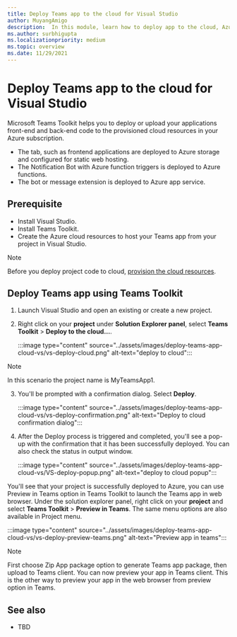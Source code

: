 ```yaml
---
title: Deploy Teams app to the cloud for Visual Studio
author: MuyangAmigo
description:  In this module, learn how to deploy app to the cloud, Azure, or SharePoint and deploy Teams apps using Teams Toolkit in Visual Studio
ms.author: surbhigupta
ms.localizationpriority: medium
ms.topic: overview
ms.date: 11/29/2021
---
```


# Deploy Teams app to the cloud for Visual Studio

Microsoft Teams Toolkit helps you to deploy or upload your applications front-end and back-end code to the provisioned cloud resources in your Azure subscription.

* The tab, such as frontend applications are deployed to Azure storage and configured for static web hosting.
* The Notification Bot with Azure function triggers is deployed to Azure functions.
* The bot or message extension is deployed to Azure app service.

## Prerequisite

* Install Visual Studio.
* Install Teams Toolkit.
* Create the Azure cloud resources to host your Teams app from your project in Visual Studio.

> [!NOTE]
> Before you deploy project code to cloud, [provision the cloud resources](provision.md).

## Deploy Teams app using Teams Toolkit

1. Launch Visual Studio and open an existing or create a new project.
2. Right click on your **project** under **Solution Explorer panel**, select **Teams Toolkit** > **Deploy to the cloud…**.

   :::image type="content" source="../assets/images/deploy-teams-app-cloud-vs/vs-deploy-cloud.png" alt-text="deploy to cloud":::

> [!NOTE]
> In this scenario the project name is MyTeamsApp1.

3. You'll be prompted with a confirmation dialog. Select **Deploy**.

   :::image type="content" source="../assets/images/deploy-teams-app-cloud-vs/vs-deploy-confirmation.png" alt-text="Deploy to cloud confirmation dialog":::

4. After the Deploy process is triggered and completed, you'll see a pop-up with the confirmation that it has been successfully deployed. You can also check the status in output window.

   :::image type="content" source="../assets/images/deploy-teams-app-cloud-vs/VS-deploy-popup.png" alt-text="deploy to cloud popup":::

You'll see that your project is successfully deployed to Azure, you can use Preview in Teams option in Teams Toolkit to launch the Teams app in web browser. Under the solution explorer panel, right click on your **project** and select **Teams Toolkit** > **Preview in Teams**. The same menu options are also available in Project menu.

:::image type="content" source="../assets/images/deploy-teams-app-cloud-vs/vs-deploy-preview-teams.png" alt-text="Preview app in teams":::

> [!NOTE]
> First choose Zip App package option to generate Teams app package, then upload to Teams client. You can now preview your app in Teams client. This is the other way to preview your app in the web browser from preview option in Teams.

## See also

* TBD
